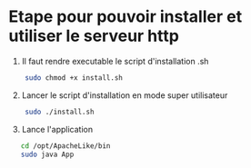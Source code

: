 # Etape pour pouvoir installer et utiliser le serveur http
1. Il faut rendre executable le script d'installation .sh
```bash
    sudo chmod +x install.sh
```
2. Lancer le script d'installation en mode super utilisateur
```bash
    sudo ./install.sh
```
3. Lance l'application
```bash
   cd /opt/ApacheLike/bin
   sudo java App
```
